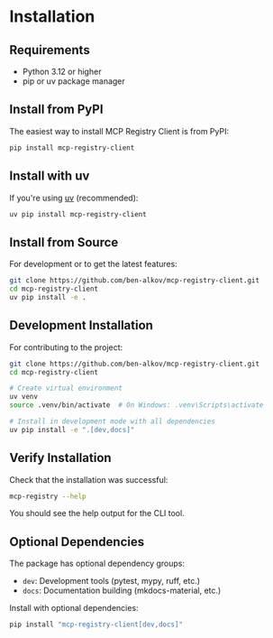 # Installation

## Requirements

- Python 3.12 or higher
- pip or uv package manager

## Install from PyPI

The easiest way to install MCP Registry Client is from PyPI:

```bash
pip install mcp-registry-client
```

## Install with uv

If you're using [uv](https://github.com/astral-sh/uv) (recommended):

```bash
uv pip install mcp-registry-client
```

## Install from Source

For development or to get the latest features:

```bash
git clone https://github.com/ben-alkov/mcp-registry-client.git
cd mcp-registry-client
uv pip install -e .
```

## Development Installation

For contributing to the project:

```bash
git clone https://github.com/ben-alkov/mcp-registry-client.git
cd mcp-registry-client

# Create virtual environment
uv venv
source .venv/bin/activate  # On Windows: .venv\Scripts\activate

# Install in development mode with all dependencies
uv pip install -e ".[dev,docs]"
```

## Verify Installation

Check that the installation was successful:

```bash
mcp-registry --help
```

You should see the help output for the CLI tool.

## Optional Dependencies

The package has optional dependency groups:

- `dev`: Development tools (pytest, mypy, ruff, etc.)
- `docs`: Documentation building (mkdocs-material, etc.)

Install with optional dependencies:

```bash
pip install "mcp-registry-client[dev,docs]"
```
